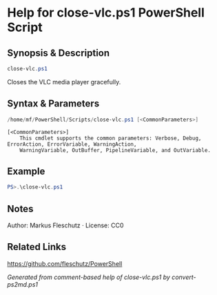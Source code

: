 # Help for close-vlc.ps1 PowerShell Script

## Synopsis & Description
```powershell
close-vlc.ps1
```

Closes the VLC media player gracefully.

## Syntax & Parameters
```powershell
/home/mf/PowerShell/Scripts/close-vlc.ps1 [<CommonParameters>]
```

```
[<CommonParameters>]
    This cmdlet supports the common parameters: Verbose, Debug, ErrorAction, ErrorVariable, WarningAction, 
    WarningVariable, OutBuffer, PipelineVariable, and OutVariable.
```

## Example
```powershell
PS>.\close-vlc.ps1
```


## Notes
Author: Markus Fleschutz · License: CC0

## Related Links
https://github.com/fleschutz/PowerShell

*Generated from comment-based help of close-vlc.ps1 by convert-ps2md.ps1*

